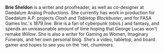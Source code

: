 **Brie Sheldon** is a writer and proofreader, as well as co-designer at
Daedalum Analog Productions. She currently has work in production for
Daedalum A.P. projects _Clash_ and _Tabletop Blockbuster_, and for FASA
Games Inc.'s _1879_ line. Brie is a fan of cyberpunk (obvs.) and
fantasy, and spends an unreasonable amount of time hoping that George
Lucas won't remake _Willow_. She is also a writer for Gaming as Women,
Imaginary Funerals, and her own personal blog. She's a video, tabletop,
and board gamer and hopes to see you on the 'net, chummers.
